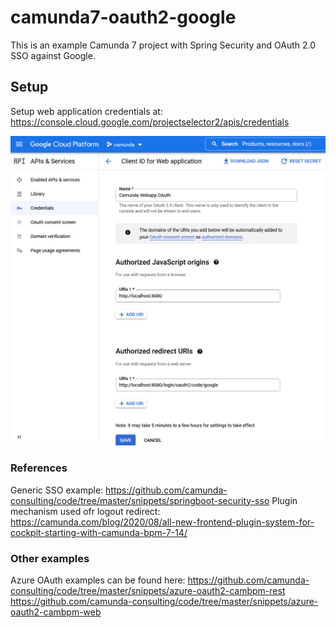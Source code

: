 # camunda7-oauth2-google

This is an example Camunda 7 project with Spring Security and OAuth 2.0 SSO against Google.

## Setup
Setup web application credentials at:
   https://console.cloud.google.com/projectselector2/apis/credentials

![Credentials configuration for web application in Google](/resources/images/createCredentials.png)

### References
Generic SSO example: https://github.com/camunda-consulting/code/tree/master/snippets/springboot-security-sso
Plugin mechanism used ofr logout redirect: https://camunda.com/blog/2020/08/all-new-frontend-plugin-system-for-cockpit-starting-with-camunda-bpm-7-14/

### Other examples 
Azure OAuth examples can be found here:
https://github.com/camunda-consulting/code/tree/master/snippets/azure-oauth2-cambpm-rest
https://github.com/camunda-consulting/code/tree/master/snippets/azure-oauth2-cambpm-web




